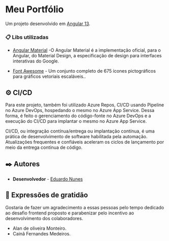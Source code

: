 # Meu Portfólio

Um projeto desenvolvido em [Angular 13](https://angular.io/).  

### 📋 Libs utilizadas

* [Angular Material](https://material.angular.io/) -O Angular Material é a implementação oficial, para o Angular, do Material Design, a especificação de design para interfaces interativas do Google.

* [Font Awesome](https://material.angular.io/) - Um conjunto completo de 675 ícones pictográficos para gráficos vetoriais escaláveis..

## ⚙️ CI/CD

Para este projeto, também foi utilizado Azure Repos, CI/CD usando Pipeline no Azure DevOps, hospedando o mesmo no Azure App Service. Dessa forma, é feito o gerenciamento do código-fonte no Azure DevOps e a execução do CI/CD para implantar o mesmo no Azure App Service.

CI/CD, ou integração contínua/entrega ou implantação contínua, é uma prática de desenvolvimento de software habilitada pela automação. Atualizações frequentes e confiáveis aceleram os ciclos de lançamento por meio da entrega contínua de código.

## ✒️ Autores

* **Desenvolvedor** - [Eduardo Nunes](github.com/eduardo-n)

## 🎁 Expressões de gratidão

Gostaria de fazer um agradecimento a essas pessoas pelo tempo dedicado ao desafio frontend proposto e parabenizar pelo incentivo ao desenvolvimento dos colaboradores.

* Alan de oliveira Monteiro.
* Cainã Fernandes Medeiros.
